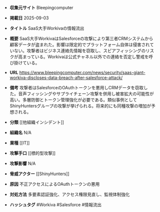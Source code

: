 - **収集元サイト**
Bleepingcomputer

- **掲載日**
2025-09-03

- **タイトル**
SaaS大手Workivaの情報流出

- **概要**
SaaS大手WorkivaはSalesforceの攻撃により第三者CRMシステムから顧客データが盗まれた。影響は限定的でプラットフォーム自体は侵害されていない。攻撃者はビジネス連絡先情報を窃取し、スピアフィッシングのリスクが高まっている。Workivaは公式チャネル以外での連絡を否定し警戒を呼び掛けている。

- **URL**
https://www.bleepingcomputer.com/news/security/saas-giant-workiva-discloses-data-breach-after-salesforce-attack/

- **備考**
攻撃者はSalesforceのOAuthトークンを悪用しCRMデータを窃取した。音声フィッシングやサプライチェーン攻撃を併用し被害拡大の可能性が高い。多層防御とトークン管理強化が必要である。類似事例としてShinyHuntersグループの攻撃が挙げられる。将来的にも同種攻撃の増加が予想される。

- **分類**
[[他組織インシデント]]

- **組織名**
N/A

- **業種**
[[IT]]

- **攻撃手口**
[[標的型攻撃]]

- **攻撃影響**
N/A

- **脅威アクター**
[[ShinyHunters]]

- **原因**
不正アクセスによるOAuthトークンの悪用

- **対処方法**
多要素認証強化、アクセス権限見直し、監視体制強化

- **ハッシュタグ**
#Workiva #Salesforce #情報流出
